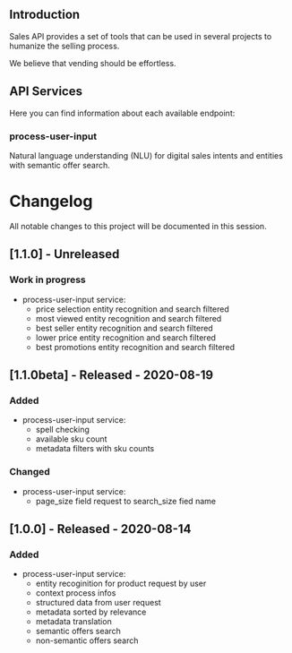 ## Introduction

Sales API provides a set of tools that can be used in several projects to humanize the selling process.

We believe that vending should be effortless.

## API Services

Here you can find information about each available endpoint:

### process-user-input
Natural language understanding (NLU) for digital sales intents and entities with semantic offer search.

# Changelog

All notable changes to this project will be documented in this session.

## [1.1.0] - Unreleased

### Work in progress
- process-user-input service:
   - price selection entity recognition and search filtered
   - most viewed entity recognition and search filtered
   - best seller entity recognition and search filtered
   - lower price entity recognition and search filtered
   - best promotions entity recognition and search filtered

## [1.1.0beta] - Released - 2020-08-19

### Added
- process-user-input service:
   - spell checking
   - available sku count
   - metadata filters with sku counts

### Changed
- process-user-input service:
   - page_size field request to search_size fied name

## [1.0.0] - Released - 2020-08-14

### Added

- process-user-input service:
   - entity recoginition for product request by user
   - context process infos 
   - structured data from user request
   - metadata sorted by relevance 
   - metadata translation
   - semantic offers search  
   - non-semantic offers search
   
